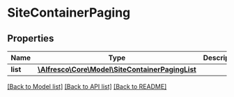 # SiteContainerPaging

## Properties
Name | Type | Description | Notes
------------ | ------------- | ------------- | -------------
**list** | [**\Alfresco\Core\Model\SiteContainerPagingList**](SiteContainerPagingList.md) |  | [optional] 

[[Back to Model list]](../README.md#documentation-for-models) [[Back to API list]](../README.md#documentation-for-api-endpoints) [[Back to README]](../README.md)


